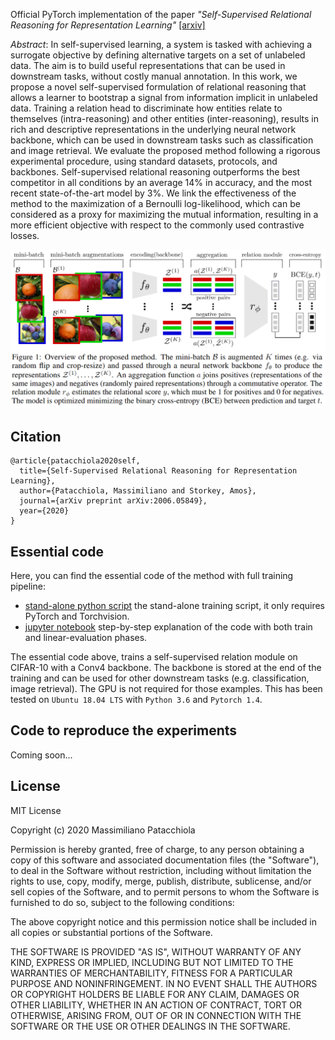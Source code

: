 

Official PyTorch implementation of the paper *"Self-Supervised Relational Reasoning for Representation Learning"* [[arxiv]](https://arxiv.org/abs/2006.05849)

*Abstract*: In self-supervised learning, a system is tasked with achieving a surrogate objective by defining alternative targets on a set of unlabeled data. The aim is to build useful representations that can be used in downstream tasks, without costly manual annotation. In this work, we propose a novel self-supervised formulation of relational reasoning that allows a learner to bootstrap a signal from information implicit in unlabeled data. Training a relation head to discriminate how entities relate to themselves (intra-reasoning) and other entities (inter-reasoning), results in rich and descriptive representations in the underlying neural network backbone, which can be used in downstream tasks such as classification and image retrieval. We evaluate the proposed method following a rigorous experimental procedure, using standard datasets, protocols, and backbones. Self-supervised relational reasoning outperforms the best competitor in all conditions by an average 14% in accuracy, and the most recent state-of-the-art model by 3%. We link the effectiveness of the method to the maximization of a Bernoulli log-likelihood, which can be considered as a proxy for maximizing the mutual information, resulting in a more efficient objective with respect to the commonly used contrastive losses. 


<p align="center">
  <img width="600" alt="self-supervised relational reasoning" src="./etc/model_with_caption.png">
</p>


Citation
---------

```
@article{patacchiola2020self,
  title={Self-Supervised Relational Reasoning for Representation Learning},
  author={Patacchiola, Massimiliano and Storkey, Amos},
  journal={arXiv preprint arXiv:2006.05849},
  year={2020}
}
```

Essential code
--------------


Here, you can find the essential code of the method with full training pipeline: 

- [stand-alone python script](./essential_script.py) the stand-alone training script, it only requires PyTorch and Torchvision.
- [jupyter notebook](./essential_notebook.ipynb) step-by-step explanation of the code with both train and linear-evaluation phases.

The essential code above, trains a self-supervised relation module on CIFAR-10 with a Conv4 backbone.
The backbone is stored at the end of the training and can be used for other downstream tasks (e.g. classification, image retrieval). The GPU is not required for those examples. This has been tested on `Ubuntu 18.04 LTS` with `Python 3.6` and `Pytorch 1.4`.


Code to reproduce the experiments
--------------------------------

Coming soon...


License
-------

MIT License

Copyright (c) 2020 Massimiliano Patacchiola

Permission is hereby granted, free of charge, to any person obtaining a copy
of this software and associated documentation files (the "Software"), to deal
in the Software without restriction, including without limitation the rights
to use, copy, modify, merge, publish, distribute, sublicense, and/or sell
copies of the Software, and to permit persons to whom the Software is
furnished to do so, subject to the following conditions:

The above copyright notice and this permission notice shall be included in all
copies or substantial portions of the Software.

THE SOFTWARE IS PROVIDED "AS IS", WITHOUT WARRANTY OF ANY KIND, EXPRESS OR
IMPLIED, INCLUDING BUT NOT LIMITED TO THE WARRANTIES OF MERCHANTABILITY,
FITNESS FOR A PARTICULAR PURPOSE AND NONINFRINGEMENT. IN NO EVENT SHALL THE
AUTHORS OR COPYRIGHT HOLDERS BE LIABLE FOR ANY CLAIM, DAMAGES OR OTHER
LIABILITY, WHETHER IN AN ACTION OF CONTRACT, TORT OR OTHERWISE, ARISING FROM,
OUT OF OR IN CONNECTION WITH THE SOFTWARE OR THE USE OR OTHER DEALINGS IN THE
SOFTWARE.
